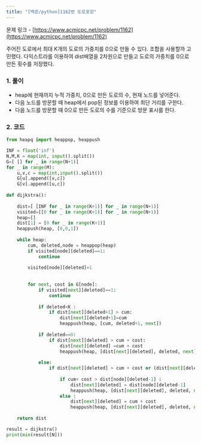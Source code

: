 ```yaml
---
title: "[백준/python]1162번 도로포장"
---
```


문제 링크 - [https://www.acmicpc.net/problem/1162](https://www.acmicpc.net/problem/1162)

주어진 도로에서 최대 K개의 도로의 가중치를 0으로 만들 수 있다. 조합을 사용할까 고민했다. 다익스트라를 이용하여 dist배열을 2차원으로 만들고 도로의 가중치를 0으로 만든 횟수를 저장했다.

### 1. 풀이

- heap에 현재까지 누적 가중치, 0으로 만든 도로의 수, 현재 노드를 넣어준다.
- 다음 노드를 방문할 때 heap에서 pop된 정보를 이용하여 최단 거리를 구한다.
- 다음 노드를 방문할 때 0으로 만든 도로의 수를 기준으로 방문 표시를 한다.

### 2. 코드

```python
from heapq import heappop, heappush

INF = float('inf')
N,M,K = map(int, input().split())
G=[ [] for _ in range(N+1)]
for _ in range(M):
    u,v,c = map(int,input().split())
    G[u].append([v,c])
    G[v].append([u,c])
    
def dijkstra():
    
    dist=[ [INF for _ in range(K+1)] for _ in range(N+1)]
    visited=[[0 for _ in range(K+1)] for _ in range(N+1)]
    heap=[]
    dist[1] = [0 for _ in range(K+1)]
    heappush(heap, [0,0,1])
    
    while heap:
        cum, deleted,node = heappop(heap) 
        if visited[node][deleted]==1:
            continue
        
        visited[node][deleted]=1
 
        
        for next, cost in G[node]:
            if visited[next][deleted]==1:
                continue
            
            if deleted<K :
                if dist[next][deleted+1] > cum:
                    dist[next][deleted+1]=cum
                    heappush(heap, [cum, deleted+1, next])
                
            if deleted==0:
                if dist[next][deleted] > cum + cost:
                    dist[next][deleted] =cum + cost
                    heappush(heap, [dist[next][deleted], deleted, next])
                
            else:
                if dist[next][deleted] > cum + cost or (dist[next][deleted] > dist[node][deleted-1]+0 ):
                    
                    if cum+ cost > dist[node][deleted-1] :
                        dist[next][deleted] = dist[node][deleted-1]
                        heappush(heap, [dist[next][deleted], deleted, next ])
                    else :
                        dist[next][deleted] = cum + cost
                        heappush(heap, [dist[next][deleted], deleted, next])
                    
    return dist

result = dijkstra()
print(min(result[N]))
```
